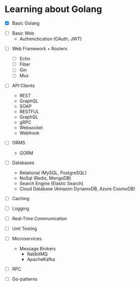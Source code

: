 # Learning about Golang

- [x] Basic Golang

* [ ] Basic Web
  - Authenctication (OAuth, JWT)

- [ ] Web Framework + Routers
  - [ ] Echo
  - [ ] Fiber
  - [ ] Gin
  - [ ] Mux

- [ ] API Clients
  - REST
  - GraphQL
  - SOAP
  - RESTFUL
  - GraphQL
  - gRPC
  - Websocket
  - Webhook

- [ ] ORMS
  - GORM

- [ ] Databases
  - Relational (MySQL, PostgreSQL)
  - NoSql (Redis, MongoDB)
  - Search Engine (Elastic Search)
  - Cloud Database (Amazon DynamoDB, Azure CosmoDB)

- [ ] Caching
- [ ] Logging
- [ ] Real-Time Communication

- [ ] Unit Testing
- [ ] Microservices
  - Message Brokers
    - RabbitMQ
    - ApacheKafka
- [ ] RPC
- [ ] Go-patterns

